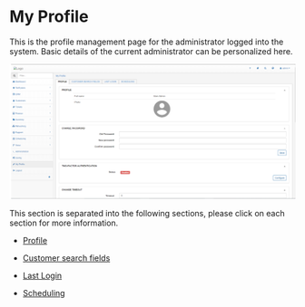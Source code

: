 My Profile
=============

This is the profile management page for the administrator logged into the system. Basic details  of the current administrator can be personalized here.

![My profile](my_profile.png)

This section is separated into the following sections, please click on each section for more information.

* [ Profile ](profile/profile.md)

* [Customer search fields](customer_search_fields/custom_search_fields.md)

* [Last Login](last_login/last_login.md)

* [Scheduling](scheduling/scheduling.md)

